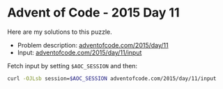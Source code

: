 # Advent of Code - 2015 Day 11
Here are my solutions to this puzzle.

* Problem description: [adventofcode.com/2015/day/11](https://adventofcode.com/2015/day/11)
* Input: [adventofcode.com/2015/day/11/input](https://adventofcode.com/2015/day/11/input)

Fetch input by setting `$AOC_SESSION` and then:
```bash
curl -OJLsb session=$AOC_SESSION adventofcode.com/2015/day/11/input
```
